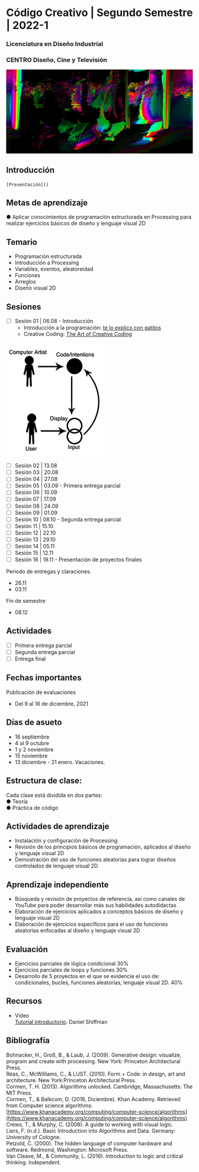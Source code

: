 # Código Creativo | Segundo Semestre | 2022-1
### __Licenciatura en Diseño Industrial__  
### __CENTRO Diseño, Cine y Televisión__  

![portada](https://github.com/MarianneTeixido/CC22-1DI-2/blob/main/img/01.png)

## Introducción
	[Presentación]()

## Metas de aprendizaje

● Aplicar conocimientos de programación estructurada en Processing para realizar ejercicios básicos de diseño y lenguaje visual 2D


## Temario

- Programación estructurada
- Introducción a Processing
- Variables, eventos, aleatoreidad
- Funciones
- Arreglos
- Diseño visual 2D 


## Sesiones 

- [ ] Sesión 01 | 06.08 - Introducción  
	- Introducción a la programación: [te lo explico con gatitos](https://teloexplicocongatitos.com/poster/tlecg05)
	- Creative Coding: [The Art of Creative Coding](https://www.pbs.org/video/-book-art-creative-coding/)
	
![portada](https://github.com/MarianneTeixido/CC22-1DI-2/blob/main/img/cox.jpg)

- [ ] Sesión 02 | 13.08
- [ ] Sesión 03 | 20.08
- [ ] Sesión 04 | 27.08 
- [ ] Sesión 05 | 03.09 - Primera entrega parcial
- [ ] Sesión 06 | 10.09
- [ ] Sesión 07 | 17.09
- [ ] Sesión 08 | 24.09
- [ ] Sesión 09 | 01.09
- [ ] Sesión 10 | 08.10 - Segunda entrega parcial
- [ ] Sesión 11 | 15.10 
- [ ] Sesión 12 | 22.10
- [ ] Sesión 13 | 29.10
- [ ] Sesión 14 | 05.11
- [ ] Sesión 15 | 12.11
- [ ] Sesión 16 | 19.11 - Presentación de proyectos finales

Periodo de entregas y claraciones. 
- 26.11
- 03.11

Fin de semestre 
- 08.12 

## Actividades 

- [ ] Primera entrega parcial 
- [ ] Segunda entrega parcial
- [ ] Entrega final 

## Fechas importantes

Publicación de evaluaciones  
- Del 9 al 16 de diciembre, 2021  

## Días de asueto

- 16 septiembre
- 4 al 9 octubre
- 1 y 2 noviembre
- 15 noviembre
- 13 diciembre - 21 enero. Vacaciones.

## Estructura de clase:

Cada clase está dividida en dos partes:  
● Teoría   
● Práctica de código  

## Actividades de aprendizaje

- Instalación y configuración de Processing
- Revisión de los principios básicos de programación, aplicados al diseño y lenguaje visual 2D
- Demostración del uso de funciones aleatorias para lograr diseños controlados de lenguaje visual 2D

## Aprendizaje independiente

- Búsqueda y revisión de proyectos de referencia, así como canales de YouTube para poder desarrollar más sus habilidades autodidactas
- Elaboración de ejercicios aplicados a conceptos básicos de diseño y lenguaje visual 2D 
- Elaboración de ejercicios específicos para el uso de funciones aleatorias enfocadas al diseño y lenguaje visual 2D

## Evaluación 

- Ejercicios parciales de lógica condicional 30%
- Ejercicios parciales de loops y funciones 30%
- Desarrollo de 5 proyectos en el que se evidencíe el uso de: condicionales, bucles, funciones aleatorias, lenguaje visual 2D. 40% 

## Recursos 

- Video  
[Tutorial introductorio](https://www.youtube.com/watch?v=2VLaIr5Ckbs&list=PLzJbM9-DyOZyMZzVda3HaWviHqfPiYN7e). Daniel Shiffman


## Bibliografía
Bohnacker, H., Groß, B., & Laub, J. (2009). Generative design: visualize, program and create with processing. New York: Princeton Architectural Press.  
Reas, C., McWilliams, C., & LUST. (2010). Form + Code: in design, art and architecture. New York:Princeton Architectural Press.  
Cormen, T. H. (2013). Algorithms unlocked. Cambridge, Massachusetts: The MIT Press.  
Cormen, T., & Balkcom, D. (2018, Diciembre). Khan Academy. Retrieved from Computer science algorithms: [https://www.khanacademy.org/computing/computer-science/algorithms](https://www.khanacademy.org/computing/computer-science/algorithms)  
Crews, T., & Murphy, C. (2008). A guide to working with visual logic.  
Liers, F. (n.d.). Basic Introduction into Algorithms and Data. Germany: University of Cologne.  
Petzold, C. (2000). The hidden language of computer hardware and software. Redmond, Washington: Microsoft Press.  
Van Cleave, M., & Community, L. (2016). Introduction to logic and critical thinking. Independent.  
